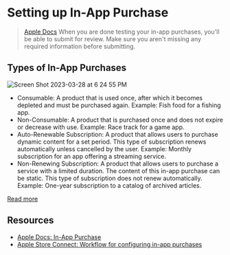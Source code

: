 # Setting up In-App Purchase 

> [Apple Docs](https://help.apple.com/app-store-connect/#/devb57be10e7) When you are done testing your in-app purchases, you'll be able to submit for review. Make sure you aren't missing any required information before submitting.

## Types of In-App Purchases

![Screen Shot 2023-03-28 at 6 24 55 PM](https://user-images.githubusercontent.com/1819208/228380295-fedcae7c-4250-4277-b533-244c19c97738.png)

* Consumable: A product that is used once, after which it becomes depleted and must be purchased again. Example: Fish food for a fishing app.
* Non-Consumable: A product that is purchased once and does not expire or decrease with use. Example: Race track for a game app.
* Auto-Renewable Subscription: A product that allows users to purchase dynamic content for a set period. This type of subscription renews automatically unless cancelled by the user. Example: Monthly subscription for an app offering a streaming service.
* Non-Renewing Subscription: A product that allows users to purchase a service with a limited duration. The content of this in-app purchase can be static. This type of subscription does not renew automatically. Example: One-year subscription to a catalog of archived articles.

[Read more](https://developer.apple.com/in-app-purchase/)

## Resources 

* [Apple Docs: In-App Purchase](https://developer.apple.com/in-app-purchase/)
* [Apple Store Connect: Workflow for configuring in-app purchases](https://help.apple.com/app-store-connect/#/devb57be10e7)

